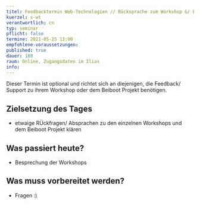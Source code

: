 ```yaml
---
titel: Feedbacktermin Web-Technologien // Rücksprache zum Workshop &/ Beibootprojekt
kuerzel: s-wt
verantwortlich: cn
typ: seminar
pflicht: false
termine: 2021-05-25 13:00
empfohlene-voraussetzungen: 
published: true
dauer: 180
raum: Online, Zugangsdaten im Ilias
info: 
---
```


Dieser Termin ist optional und richtet sich an diejenigen, die Feedback/ Support zu ihrem Workshop oder dem Beiboot Projekt benötigen.

## Zielsetzung des Tages
- etwaige RÜckfragen/ Absprachen zu den einzelnen Workshops und dem Beiboot Projekt klären 

## Was passiert heute?
- Besprechung der Workshops

## Was muss vorbereitet werden?
- Fragen :)

